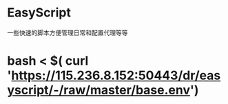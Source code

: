 # EasyScript

一些快速的脚本方便管理日常和配置代理等等


# bash < $( curl 'https://115.236.8.152:50443/dr/easyscript/-/raw/master/base.env')
